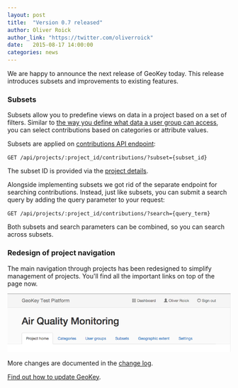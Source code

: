```yaml
---
layout: post
title:  "Version 0.7 released"
author: Oliver Roick
author_link: "https://twitter.com/oliverroick"
date:   2015-08-17 14:00:00
categories: news
---
```


We are happy to announce the next release of GeoKey today. This release introduces subsets and improvements to existing features.

### Subsets

Subsets allow you to predefine views on data in a project based on a set of filters. Similar to [the way you define what data a user group can access](/help/granting-permissions-to-usergroups.html), you can select contributions based on categories or attribute values.

Subsets are applied on [contributions API endpoint](http://geokey.org.uk/docs/web/contribution-search.html):

```
GET /api/projects/:project_id/contributions/?subset={subset_id}
```

The subset ID is provided via the [project details](http://geokey.org.uk/docs/web/project-single.html).

Alongside implementing subsets we got rid of the separate endpoint for searching contributions. Instead, just like subsets, you can submit a search query by adding the query parameter to your request:

```
GET /api/projects/:project_id/contributions/?search={query_term}
```

Both subsets and search parameters can be combined, so you can search across subsets.


### Redesign of project navigation

The main navigation through projects has been redesigned to simplify management of projects. You'll find all the important links on top of the page now.

![The new project navigation](/img/project-nav.png)

More changes are documented in the [change log](https://github.com/ExCiteS/geokey/blob/master/CHANGELOG.md#version-07).

[Find out how to update GeoKey](/help/how-to-update.html).
